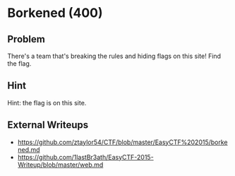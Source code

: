 # Borkened (400)

## Problem

There's a team that's breaking the rules and hiding flags on this site! Find the flag.

## Hint

Hint: the flag is on this site.

## External Writeups

* https://github.com/ztaylor54/CTF/blob/master/EasyCTF%202015/borkened.md
* https://github.com/1lastBr3ath/EasyCTF-2015-Writeup/blob/master/web.md